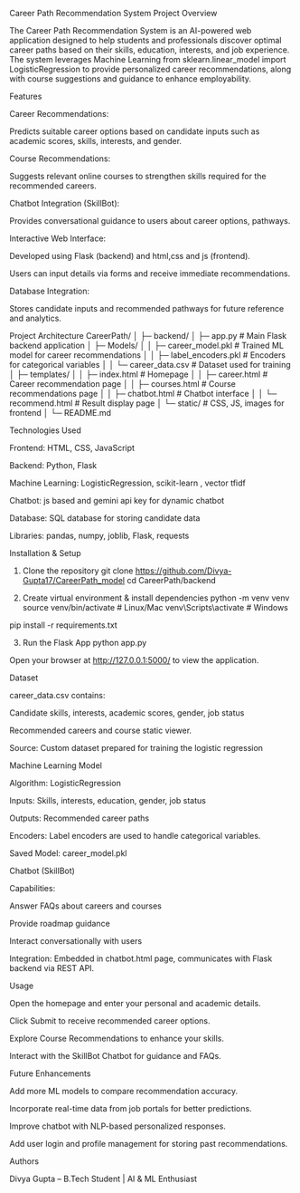 Career Path Recommendation System
Project Overview

The Career Path Recommendation System is an AI-powered web application designed to help students and professionals discover optimal career paths based on their skills, education, interests, and job experience. The system leverages Machine Learning from sklearn.linear_model import LogisticRegression
 to provide personalized career recommendations, along with course suggestions and guidance to enhance employability.

Features

Career Recommendations:

Predicts suitable career options based on candidate inputs such as academic scores, skills, interests, and gender.

Course Recommendations:

Suggests relevant online courses to strengthen skills required for the recommended careers.

Chatbot Integration (SkillBot):

Provides conversational guidance to users about career options, pathways.

Interactive Web Interface:

Developed using Flask (backend) and html,css and js (frontend).

Users can input details via forms and receive immediate recommendations.

Database Integration:

Stores candidate inputs and recommended pathways for future reference and analytics.

Project Architecture
CareerPath/
│
├─ backend/
│   ├─ app.py                  # Main Flask backend application
│   ├─ Models/
│   │   ├─ career_model.pkl    # Trained ML model for career recommendations
│   │   ├─ label_encoders.pkl  # Encoders for categorical variables
│   │   └─ career_data.csv     # Dataset used for training
│   ├─ templates/
│   │   ├─ index.html          # Homepage
│   │   ├─ career.html         # Career recommendation page
│   │   ├─ courses.html        # Course recommendations page
│   │   ├─ chatbot.html        # Chatbot interface
│   │   └─ recommend.html      # Result display page
│   └─ static/                 # CSS, JS, images for frontend
│
└─ README.md

Technologies Used

Frontend:  HTML, CSS, JavaScript

Backend: Python, Flask

Machine Learning: LogisticRegression, scikit-learn , vector tfidf

Chatbot: js based and gemini api key for dynamic chatbot

Database: SQL database for storing candidate data

Libraries: pandas, numpy, joblib, Flask, requests

Installation & Setup
1. Clone the repository
git clone https://github.com/Divya-Gupta17/CareerPath_model
cd CareerPath/backend

2. Create virtual environment & install dependencies
python -m venv venv
source venv/bin/activate   # Linux/Mac
venv\Scripts\activate      # Windows

pip install -r requirements.txt

3. Run the Flask App
python app.py


Open your browser at http://127.0.0.1:5000/ to view the application.

Dataset

career_data.csv contains:

Candidate skills, interests, academic scores, gender, job status

Recommended careers and course static viewer.

Source: Custom dataset prepared for training the logistic regression

Machine Learning Model

Algorithm: LogisticRegression


Inputs: Skills, interests, education, gender, job status

Outputs: Recommended career paths

Encoders: Label encoders are used to handle categorical variables.

Saved Model: career_model.pkl

Chatbot (SkillBot)

Capabilities:

Answer FAQs about careers and courses

Provide roadmap guidance

Interact conversationally with users

Integration: Embedded in chatbot.html page, communicates with Flask backend via REST API.


Usage

Open the homepage and enter your personal and academic details.

Click Submit to receive recommended career options.

Explore Course Recommendations to enhance your skills.

Interact with the SkillBot Chatbot for guidance and FAQs.

Future Enhancements

Add more ML models to compare recommendation accuracy.

Incorporate real-time data from job portals for better predictions.

Improve chatbot with NLP-based personalized responses.

Add user login and profile management for storing past recommendations.

Authors

Divya Gupta – B.Tech Student | AI & ML Enthusiast
